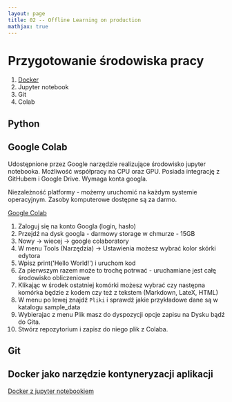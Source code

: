 ```yaml
---
layout: page
title: 02 -- Offline Learning on production
mathjax: true
---
```


# Przygotowanie środowiska pracy 

1. [Docker](/praca%20z%20Dockerem/) 
2. Jupyter notebook
3. Git
4. Colab

## Python

## Google Colab 

Udostępnione przez Google narzędzie realizujące środowisko jupyter notebooka. Możliwość współpracy na CPU oraz GPU. Posiada integrację z GitHubem i Google Drive.
Wymaga konta googla. 

Niezależność platformy - możemy uruchomić na każdym systemie operacyjnym. Zasoby komputerowe dostępne są za darmo. 

[Google Colab](https://colab.research.google.com) 

1. Zaloguj się na konto Googla (login, hasło)
2. Przejdź na dysk googla - darmowy storage w chmurze - 15GB
3. Nowy -> wiecej -> google colaboratory
4. W menu Tools (Narzędzia) -> Ustawienia możesz wybrać kolor skórki edytora
5. Wpisz print('Hello World!') i uruchom kod
6. Za pierwszym razem może to trochę potrwać - uruchamiane jest całę środowisko obliczeniowe
7. Klikając w środek ostatniej komórki możesz wybrać czy następna komórka będzie z kodem czy też z tekstem (Markdown, LateX, HTML)
8. W menu po lewej znajdź `Pliki` i sprawdź jakie przykładowe dane są w katalogu sample_data
9. Wybierajac z menu Plik masz do dyspozycji opcje zapisu na Dysku bądź do Gita.
10. Stwórz repozytorium i zapisz do niego plik z Colaba.



## Git



## Docker jako narzędzie kontyneryzacji aplikacji

[Docker z jupyter notebookiem](https://hub.docker.com/repository/docker/sebkaz/docker-data-science)

